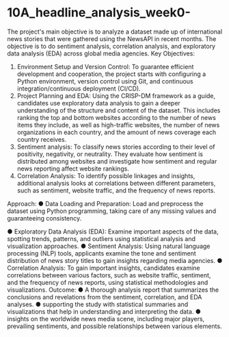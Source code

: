 # 10A_headline_analysis_week0-

The project's main objective is to analyze a dataset made up of international news
stories that were gathered using the NewsAPI in recent months. The objective is to do
sentiment analysis, correlation analysis, and exploratory data analysis (EDA) across
global media agencies.
Key Objectives:
1. Environment Setup and Version Control: To guarantee efficient development
and cooperation, the project starts with configuring a Python environment,
version control using Git, and continuous integration/continuous deployment
(CI/CD).
2. Project Planning and EDA: Using the CRISP-DM framework as a guide,
candidates use exploratory data analysis to gain a deeper understanding of the
structure and content of the dataset. This includes ranking the top and bottom
websites according to the number of news items they include, as well as
high-traffic websites, the number of news organizations in each country, and the
amount of news coverage each country receives.
3. Sentiment analysis: To classify news stories according to their level of
positivity, negativity, or neutrality. They evaluate how sentiment is distributed
among websites and investigate how sentiment and regular news reporting
affect website rankings.
4. Correlation Analysis: To identify possible linkages and insights, additional
analysis looks at correlations between different parameters, such as sentiment,
website traffic, and the frequency of news reports.

Approach:
● Data Loading and Preparation: Load and preprocess the dataset using Python
programming, taking care of any missing values and guaranteeing consistency.

● Exploratory Data Analysis (EDA): Examine important aspects of the data, spotting
trends, patterns, and outliers using statistical analysis and visualization
approaches.
● Sentiment Analysis: Using natural language processing (NLP) tools, applicants
examine the tone and sentiment distribution of news story titles to gain insights
regarding media agencies.
● Correlation Analysis: To gain important insights, candidates examine correlations
between various factors, such as website traffic, sentiment, and the frequency of
news reports, using statistical methodologies and visualizations.
Outcome:
● A thorough analysis report that summarizes the conclusions and revelations
from the sentiment, correlation, and EDA analyses.
● supporting the study with statistical summaries and visualizations that help in
understanding and interpreting the data.
● insights on the worldwide news media scene, including major players, prevailing
sentiments, and possible relationships between various elements.